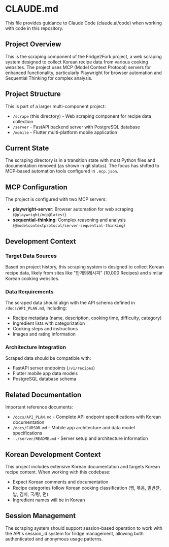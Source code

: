 # CLAUDE.md

This file provides guidance to Claude Code (claude.ai/code) when working with code in this repository.

## Project Overview

This is the scraping component of the Fridge2Fork project, a web scraping system designed to collect Korean recipe data from various cooking websites. The project uses MCP (Model Context Protocol) servers for enhanced functionality, particularly Playwright for browser automation and Sequential Thinking for complex analysis.

## Project Structure

This is part of a larger multi-component project:
- `/scrape` (this directory) - Web scraping component for recipe data collection
- `/server` - FastAPI backend server with PostgreSQL database
- `/mobile` - Flutter multi-platform mobile application

## Current State

The scraping directory is in a transition state with most Python files and documentation removed (as shown in git status). The focus has shifted to MCP-based automation tools configured in `.mcp.json`.

## MCP Configuration

The project is configured with two MCP servers:
- **playwright-server**: Browser automation for web scraping (`@playwright/mcp@latest`)
- **sequential-thinking**: Complex reasoning and analysis (`@modelcontextprotocol/server-sequential-thinking`)

## Development Context

### Target Data Sources
Based on project history, this scraping system is designed to collect Korean recipe data, likely from sites like "만개의레시피" (10,000 Recipes) and similar Korean cooking websites.

### Data Requirements
The scraped data should align with the API schema defined in `/docs/API_PLAN.md`, including:
- Recipe metadata (name, description, cooking time, difficulty, category)
- Ingredient lists with categorization
- Cooking steps and instructions
- Images and rating information

### Architecture Integration
Scraped data should be compatible with:
- FastAPI server endpoints (`/v1/recipes`)
- Flutter mobile app data models
- PostgreSQL database schema

## Related Documentation

Important reference documents:
- `/docs/API_PLAN.md` - Complete API endpoint specifications with Korean documentation
- `/docs/CURSOR.md` - Mobile app architecture and data model specifications
- `../server/README.md` - Server setup and architecture information

## Korean Development Context

This project includes extensive Korean documentation and targets Korean recipe content. When working with this codebase:
- Expect Korean comments and documentation
- Recipe categories follow Korean cooking classification (찜, 볶음, 밑반찬, 밥, 김치, 국/탕, 면)
- Ingredient names will be in Korean

## Session Management

The scraping system should support session-based operation to work with the API's session_id system for fridge management, allowing both authenticated and anonymous usage patterns.